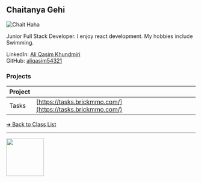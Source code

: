 <style>@import url("//readme.codeadam.ca/readme.css");</style>

## Chaitanya Gehi

![Chait Haha](C:\Users\Chait\Desktop\Forked-Contributions\images\Chait.jpg)

Junior Full Stack Developer. I enjoy react development. My hobbies include Swimming.

LinkedIn: [Ali Qasim Khundmiri](https://www.linkedin.com/in/aliqasim54321/)  
GitHub: [aliqasim54321](https://github.com/aliqasim54321)  

### Projects

| Project | |
| - | - |
| Tasks | [https://tasks.brickmmo.com/](https://tasks.brickmmo.com/) |

[&#10132; Back to Class List](/)

---

<a href="https://brickmmo.com">
<img src="https://brickmmo.com/images/brickmmo-logo-horizontal.jpg" width="100">
</a>
